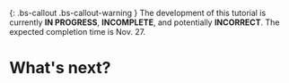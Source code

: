 <!-- {% raw %} -->
{: .bs-callout .bs-callout-warning }
The development of this tutorial is currently **IN PROGRESS**, **INCOMPLETE**, and potentially **INCORRECT**. The expected completion time is Nov. 27.

# What's next?


<!-- {% endraw %} -->